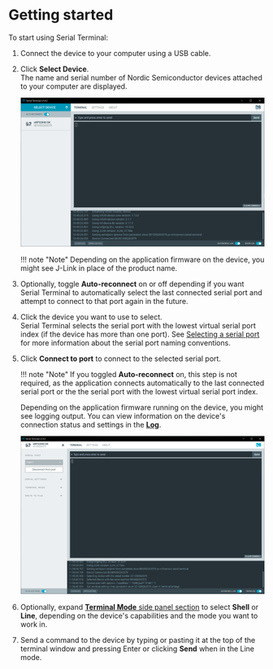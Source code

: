 # Getting started

To start using Serial Terminal:

1. Connect the device to your computer using a USB cable.

1. Click **Select Device**.</br>
   The name and serial number of Nordic Semiconductor devices attached to your computer are displayed.

    ![Select Device window](./screenshots/serial_term_select_device.png "Serial Terminal Select Device view")

    !!! note "Note"
         Depending on the application firmware on the device, you might see J-Link in place of the product name.

1. Optionally, toggle **Auto-reconnect** on or off depending if you want Serial Terminal to automatically select the last connected serial port and attempt to connect to that port again in the future.

1. Click the device you want to use to select.</br>
   Serial Terminal selects the serial port with the lowest virtual serial port index (if the device has more than one port). See [Selecting a serial port](selecting_serial_port.md) for more information about the serial port naming conventions.

1. Click **Connect to port** to connect to the selected serial port.

    !!! note "Note"
         If you toggled **Auto-reconnect** on, this step is not required, as the application connects automatically to the last connected serial port or the the serial port with the lowest virtual serial port index.

    Depending on the application firmware running on the device, you might see logging output. You can view information on the device's connection status and settings in the [**Log**](overview.md#log).

     ![Serial Terminal with a device selected](./screenshots/serial_term_connect_to_port.png "Serial Terminal with a device selected")

1. Optionally, expand [**Terminal Mode** side panel section](overview.md#terminal-mode) to select **Shell** or **Line**, depending on the device's capabilities and the mode you want to work in.
1. Send a command to the device by typing or pasting it at the top of the terminal window and pressing Enter or clicking **Send** when in the Line mode.
